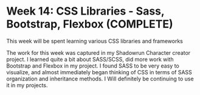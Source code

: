 # Week 14:  CSS Libraries - Sass, Bootstrap, Flexbox (COMPLETE)

This week will be spent learning various CSS libraries and frameworks

The work for this week was captured in my Shadowrun Character creator project.
I learned quite a bit about SASS/SCSS, did more work with Bootstrap and Flexbox
in my project.  I found SASS to be very easy to visualize, and almost immediately
began thinking of CSS in terms of SASS organization and inheritance methods.  I
Will definitely be continuing to use it in my projects.
